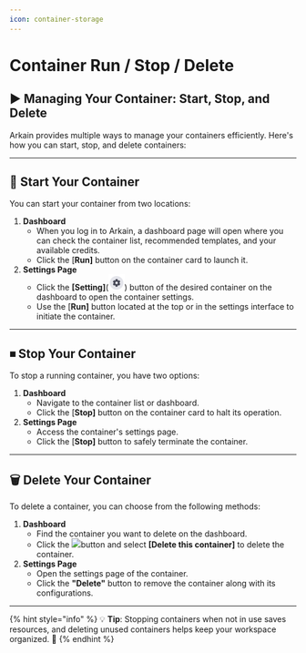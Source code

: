 ```yaml
---
icon: container-storage
---
```


# Container Run / Stop / Delete

## ▶️ **Managing Your Container: Start, Stop, and Delete**

Arkain provides multiple ways to manage your containers efficiently. Here's how you can start, stop, and delete containers:

***

## **🔄 Start Your Container**

You can start your container from two locations:

1. **Dashboard**
   * When you log in to Arkain, a dashboard page will open where you can check the container list, recommended templates, and your available credits.
   * Click the \[**Run]** button on the container card to launch it.
2. **Settings Page**
   * Click the **\[Setting]**(![](<../../../.gitbook/assets/new_setting (4).png>)) button of the desired container on the dashboard to open the container settings.
   * Use the \[**Run]** button located at the top or in the settings interface to initiate the container.

***

## **⏹ Stop Your Container**

To stop a running container, you have two options:

1. **Dashboard**
   * Navigate to the container list or dashboard.
   * Click the \[**Stop]** button on the container card to halt its operation.
2. **Settings Page**
   * Access the container's settings page.
   * Click the \[**Stop]** button to safely terminate the container.

***

## **🗑 Delete Your Container**

To delete a container, you can choose from the following methods:

1. **Dashboard**
   * Find the container you want to delete on the dashboard.
   * Click the  ![](<../../../.gitbook/assets/스크린샷 2025-02-21 오후 1.22.48.png>)button and select **\[Delete this container]** to delete the container.
2. **Settings Page**
   * Open the settings page of the container.
   * Click the **"Delete"** button to remove the container along with its configurations.

***

{% hint style="info" %}
💡 **Tip**: Stopping containers when not in use saves resources, and deleting unused containers helps keep your workspace organized. 🌟
{% endhint %}

